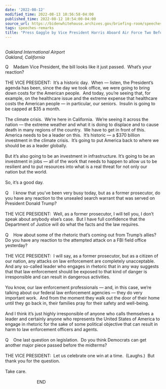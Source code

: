 ```yaml
---
date: '2022-08-12'
modified_time: 2022-08-13 10:56:58-04:00
published_time: 2022-08-12 10:54:00-04:00
source_url: https://bidenwhitehouse.archives.gov/briefing-room/speeches-remarks/2022/08/12/press-gaggle-by-vice-president-harris-aboard-air-force-two-before-departure/
tags: speeches-remarks
title: "Press Gaggle by Vice President Harris Aboard Air Force Two Before\_Departure"
---
```

 
   
*Oakland International Airport  
Oakland, California*  

Q    Madam Vice President, the bill looks like it just passed.  What’s
your reaction?  
   
THE VICE PRESIDENT:  It’s a historic day.  When — listen, the
President’s agenda has been, since the day we took office, we were going
to bring down costs for the American people.  And today, you’re seeing
that, for example, on the healthcare issue and the extreme expense that
healthcare costs the American people — in particular, our seniors. 
Insulin is going to be capped at $35 a month.  
   
The climate crisis.  We’re here in California.  We’re seeing it across
the nation — the extreme weather and what it is doing to displace and to
cause death in many regions of the country.  We have to get in front of
this.  America needs to be a leader on this.  It’s historic — a $370
billion investment in the climate crisis.  It’s going to put America
back to where we should be as a leader globally.  
   
But it’s also going to be an investment in infrastructure. It’s going to
be an investment in jobs — all of the work that needs to happen to allow
us to be resilient and to put resources into what is a real threat for
not only our nation but the world.  
   
So, it’s a good day.  
   
Q    I know that you’ve been very busy today, but as a former
prosecutor, do you have any reaction to the unsealed search warrant that
was served on President Donald Trump?  
   
THE VICE PRESIDENT:  Well, as a former prosecutor, I will tell you, I
don’t speak about anybody else’s case.  But I have full confidence that
the Department of Justice will do what the facts and the law requires.  
   
Q    How about some of the rhetoric that’s coming out from Trump’s
allies?  Do you have any reaction to the attempted attack on a FBI field
office yesterday?  
   
THE VICE PRESIDENT:  I will say, as a former prosecutor, but as a
citizen of our nation, any attacks on law enforcement are completely
unacceptable.  And any so-called leader who engages in rhetoric that in
any way suggests that that law enforcement should be exposed to that
kind of danger is irresponsible and can result in dangerous
activities.  
   
You know, our law enforcement professionals — and, in this case, we’re
talking about our federal law enforcement agencies — they do very
important work.  And from the moment they walk out the door of their
home until they go back in, their families pray for their safety and
well-being.  
   
And I think it’s just highly irresponsible of anyone who calls
themselves a leader and certainly anyone who represents the United
States of America to engage in rhetoric for the sake of some political
objective that can result in harm to law enforcement officers and
agents.  
   
Q    One last question on legislation.  Do you think Democrats can get
another major piece passed before the midterms?  
   
THE VICE PRESIDENT:  Let us celebrate one win at a time.  (Laughs.)  But
thank you for the question.  
   
Take care.  
   
                          END  
 
